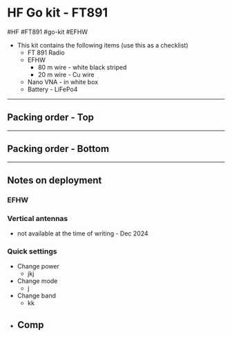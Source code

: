 # HF Go kit - FT891
#HF #FT891 #go-kit #EFHW

- This kit contains the following items (use this as a checklist)
	- FT 891 Radio
	- EFHW 
		- 80 m wire - white black striped
		- 20 m wire - Cu wire
	- Nano VNA - in white box
	- Battery - LiFePo4

---
## Packing order - Top


---
## Packing order - Bottom



---
## Notes on deployment

### EFHW 



### Vertical antennas

-  not available at the time of writing - Dec 2024

### Quick settings 

- Change power
	- jkj
- Change mode
	- j
- Change band
	- kk
- Comp
	- 
